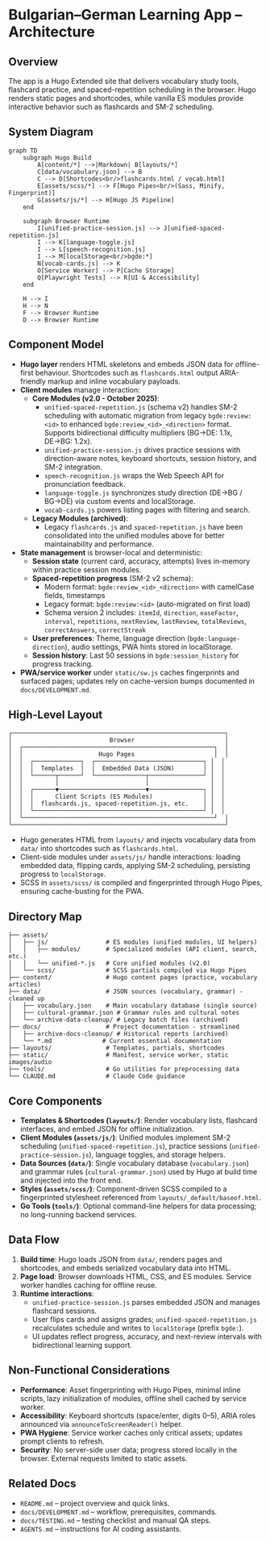 # Bulgarian–German Learning App – Architecture

## Overview

The app is a Hugo Extended site that delivers vocabulary study tools, flashcard practice, and spaced-repetition scheduling in the browser. Hugo renders static pages and shortcodes, while vanilla ES modules provide interactive behavior such as flashcards and SM-2 scheduling.

## System Diagram

```mermaid
graph TD
    subgraph Hugo Build
        A[content/*] -->|Markdown| B[layouts/*]
        C[data/vocabulary.json] --> B
        C --> D[Shortcodes<br/>flashcards.html / vocab.html]
        E[assets/scss/*] --> F[Hugo Pipes<br/>(Sass, Minify, Fingerprint)]
        G[assets/js/*] --> H[Hugo JS Pipeline]
    end

    subgraph Browser Runtime
        I[unified-practice-session.js] --> J[unified-spaced-repetition.js]
        I --> K[language-toggle.js]
        I --> L[speech-recognition.js]
        I --> M[localStorage<br/>bgde:*]
        N[vocab-cards.js] --> K
        O[Service Worker] --> P[Cache Storage]
        Q[Playwright Tests] --> R[UI & Accessibility]
    end

    H --> I
    H --> N
    F --> Browser Runtime
    D --> Browser Runtime
```

## Component Model

- **Hugo layer** renders HTML skeletons and embeds JSON data for offline-first behaviour. Shortcodes such as `flashcards.html` output ARIA-friendly markup and inline vocabulary payloads.
- **Client modules** manage interaction:
  - **Core Modules (v2.0 - October 2025)**:
    - `unified-spaced-repetition.js` (schema v2) handles SM-2 scheduling with automatic migration from legacy `bgde:review:<id>` to enhanced `bgde:review_<id>_<direction>` format. Supports bidirectional difficulty multipliers (BG→DE: 1.1x, DE→BG: 1.2x).
    - `unified-practice-session.js` drives practice sessions with direction-aware notes, keyboard shortcuts, session history, and SM-2 integration.
    - `speech-recognition.js` wraps the Web Speech API for pronunciation feedback.
    - `language-toggle.js` synchronizes study direction (DE→BG / BG→DE) via custom events and localStorage.
    - `vocab-cards.js` powers listing pages with filtering and search.
  - **Legacy Modules (archived)**:
    - Legacy `flashcards.js` and `spaced-repetition.js` have been consolidated into the unified modules above for better maintainability and performance.
- **State management** is browser-local and deterministic:
  - **Session state** (current card, accuracy, attempts) lives in-memory within practice session modules.
  - **Spaced-repetition progress** (SM-2 v2 schema):
    - Modern format: `bgde:review_<id>_<direction>` with camelCase fields, timestamps
    - Legacy format: `bgde:review:<id>` (auto-migrated on first load)
    - Schema version 2 includes: `itemId`, `direction`, `easeFactor`, `interval`, `repetitions`, `nextReview`, `lastReview`, `totalReviews`, `correctAnswers`, `correctStreak`
  - **User preferences**: Theme, language direction (`bgde:language-direction`), audio settings, PWA hints stored in localStorage.
  - **Session history**: Last 50 sessions in `bgde:session_history` for progress tracking.
- **PWA/service worker** under `static/sw.js` caches fingerprints and surfaced pages; updates rely on cache-version bumps documented in `docs/DEVELOPMENT.md`.

## High-Level Layout

```text
┌───────────────────────────────────────────────────────────┐
│                           Browser                         │
│  ┌─────────────────────────────────────────────────────┐  │
│  │                     Hugo Pages                      │  │
│  │  ┌─────────────┐  ┌──────────────────────────────┐ │  │
│  │  │  Templates  │  │  Embedded Data (JSON)        │ │  │
│  │  └──────┬──────┘  └──────────────┬───────────────┘ │  │
│  │         │                        │                 │  │
│  │  ┌──────▼────────────────────────▼───────────────┐ │  │
│  │  │      Client Scripts (ES Modules)              │ │  │
│  │  │  flashcards.js, spaced-repetition.js, etc.    │ │  │
│  │  └───────────────────────────────────────────────┘ │  │
│  └─────────────────────────────────────────────────────┘  │
└───────────────────────────────────────────────────────────┘
```

- Hugo generates HTML from `layouts/` and injects vocabulary data from `data/` into shortcodes such as `flashcards.html`.
- Client-side modules under `assets/js/` handle interactions: loading embedded data, flipping cards, applying SM-2 scheduling, persisting progress to `localStorage`.
- SCSS in `assets/scss/` is compiled and fingerprinted through Hugo Pipes, ensuring cache-busting for the PWA.

## Directory Map

```text
├── assets/
│   ├── js/                # ES modules (unified modules, UI helpers)
│   │   ├── modules/       # Specialized modules (API client, search, etc.)
│   │   └── unified-*.js   # Core unified modules (v2.0)
│   └── scss/              # SCSS partials compiled via Hugo Pipes
├── content/               # Hugo content pages (practice, vocabulary articles)
├── data/                  # JSON sources (vocabulary, grammar) - cleaned up
│   ├── vocabulary.json    # Main vocabulary database (single source)
│   ├── cultural-grammar.json # Grammar rules and cultural notes
│   └── archive-data-cleanup/ # Legacy batch files (archived)
├── docs/                  # Project documentation - streamlined
│   ├── archive-docs-cleanup/ # Historical reports (archived)
│   └── *.md              # Current essential documentation
├── layouts/               # Templates, partials, shortcodes
├── static/                # Manifest, service worker, static images/audio
├── tools/                 # Go utilities for preprocessing data
└── CLAUDE.md              # Claude Code guidance
```

## Core Components

- **Templates & Shortcodes (`layouts/`)**: Render vocabulary lists, flashcard interfaces, and embed JSON for offline initialization.
- **Client Modules (`assets/js/`)**: Unified modules implement SM-2 scheduling (`unified-spaced-repetition.js`), practice sessions (`unified-practice-session.js`), language toggles, and storage helpers.
- **Data Sources (`data/`)**: Single vocabulary database (`vocabulary.json`) and grammar rules (`cultural-grammar.json`) used by Hugo at build time and injected into the front end.
- **Styles (`assets/scss/`)**: Component-driven SCSS compiled to a fingerprinted stylesheet referenced from `layouts/_default/baseof.html`.
- **Go Tools (`tools/`)**: Optional command-line helpers for data processing; no long-running backend services.

## Data Flow

1. **Build time**: Hugo loads JSON from `data/`, renders pages and shortcodes, and embeds serialized vocabulary data into HTML.
2. **Page load**: Browser downloads HTML, CSS, and ES modules. Service worker handles caching for offline reuse.
3. **Runtime interactions**:
   - `unified-practice-session.js` parses embedded JSON and manages flashcard sessions.
   - User flips cards and assigns grades; `unified-spaced-repetition.js` recalculates schedule and writes to `localStorage` (prefix `bgde:`).
   - UI updates reflect progress, accuracy, and next-review intervals with bidirectional learning support.

## Non-Functional Considerations

- **Performance**: Asset fingerprinting with Hugo Pipes, minimal inline scripts, lazy initialization of modules, offline shell cached by service worker.
- **Accessibility**: Keyboard shortcuts (space/enter, digits 0–5), ARIA roles announced via `announceToScreenReader()` helper.
- **PWA Hygiene**: Service worker caches only critical assets; updates prompt clients to refresh.
- **Security**: No server-side user data; progress stored locally in the browser. External requests limited to static assets.

## Related Docs

- `README.md` – project overview and quick links.
- `docs/DEVELOPMENT.md` – workflow, prerequisites, commands.
- `docs/TESTING.md` – testing checklist and manual QA steps.
- `AGENTS.md` – instructions for AI coding assistants.
